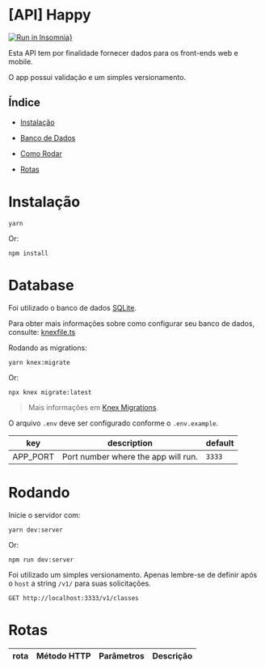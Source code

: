 
# [API] Happy

[![Run in Insomnia}](https://insomnia.rest/images/run.svg)]()

Esta API tem por finalidade fornecer dados para os front-ends web e mobile.

O app possui validação e um simples versionamento.

## Índice

- [Instalação](#Instalação)

- [Banco de Dados](#Database)

- [Como Rodar](#Rodando)

- [Rotas](#Rotas)

# Instalação

```
yarn
```

Or:

```
npm install
```

# Database

Foi utilizado o banco de dados [SQLite](https://www.sqlite.org/index.html).

Para obter mais informações sobre como configurar seu banco de dados, consulte: [knexfile.ts](http://knexjs.org/#knexfile)

Rodando as migrations:

```
yarn knex:migrate
```

Or:

```
npx knex migrate:latest
```

> Mais informações em [Knex Migrations](http://knexjs.org/#Migrations).

O arquivo `.env` deve ser configurado conforme o `.env.example`.

|key|description|default
|---|---|---
|APP_PORT|Port number where the app will run.|`3333`

# Rodando

Inicie o servidor com:

```
yarn dev:server
```

Or:

```
npm run dev:server
```

Foi utilizado um simples versionamento. Apenas lembre-se de definir após o `host` a string `/v1/` para suas solicitações.

```
GET http://localhost:3333/v1/classes
```

# Rotas

|rota|Método HTTP|Parâmetros|Descrição
|:---|:---:|:---:|:---:
